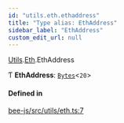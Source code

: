 ```yaml
---
id: "utils.eth.ethaddress"
title: "Type alias: EthAddress"
sidebar_label: "EthAddress"
custom_edit_url: null
---
```


[Utils](../modules/utils.md).[Eth](../modules/utils.eth.md).EthAddress

Ƭ **EthAddress**: [`Bytes`](../interfaces/utils.bytes.bytes.md)<``20``\>

#### Defined in

[bee-js/src/utils/eth.ts:7](https://github.com/ethersphere/bee-js/blob/6f227e1/src/utils/eth.ts#L7)
